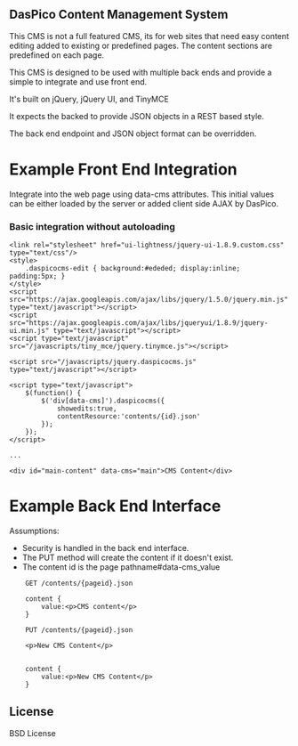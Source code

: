 DasPico Content Management System
---------------------------------

This CMS is not a full featured CMS, its for web sites that need easy content editing added to 
existing or predefined pages. The content sections are predefined on each page.

This CMS is designed to be used with multiple back ends and provide a simple to integrate and use front end.

It's built on jQuery, jQuery UI, and TinyMCE

It expects the backed to provide JSON objects in a REST based style. 

The back end endpoint and JSON object format can be overridden.

Example Front End Integration
=============================

Integrate into the web page using data-cms attributes. This initial values can be either loaded by the server
or added client side AJAX by DasPico.

### Basic integration without autoloading

	<link rel="stylesheet" href="ui-lightness/jquery-ui-1.8.9.custom.css" type="text/css"/>
	<style>
		.daspicocms-edit { background:#ededed; display:inline; padding:5px; }
	</style>
	<script src="https://ajax.googleapis.com/ajax/libs/jquery/1.5.0/jquery.min.js" type="text/javascript"></script>
	<script src="https://ajax.googleapis.com/ajax/libs/jqueryui/1.8.9/jquery-ui.min.js" type="text/javascript"></script>
	<script type="text/javascript" src="/javascripts/tiny_mce/jquery.tinymce.js"></script>

	<script src="/javascripts/jquery.daspicocms.js" type="text/javascript"></script>

	<script type="text/javascript">
		$(function() {
			$('div[data-cms]').daspicocms({
				showedits:true,
				contentResource:'contents/{id}.json'
			});
		});		
	</script>

	... 

	<div id="main-content" data-cms="main">CMS Content</div>


Example Back End Interface
==========================

Assumptions:

* Security is handled in the back end interface.
* The PUT method will create the content if it doesn't exist.
* The content id is the page pathname#data-cms_value

~~~
	GET /contents/{pageid}.json

	content {
		value:<p>CMS content</p>
	}
~~~

~~~
	PUT /contents/{pageid}.json

	<p>New CMS Content</p>


	content {
		value:<p>New CMS Content</p>
	}
~~~

License
-------
BSD License
